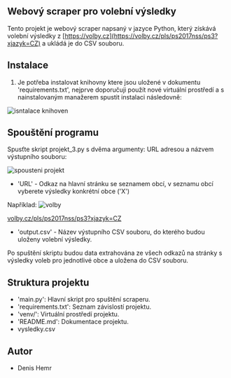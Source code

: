 Webový scraper pro volební výsledky
----------------------------------
Tento projekt je webový scraper napsaný v jazyce Python, který získává volební výsledky z [https://volby.cz](https://volby.cz/pls/ps2017nss/ps3?xjazyk=CZ) a ukládá je do CSV souboru.



Instalace 
---------

1. Je potřeba instalovat knihovny ktere jsou uložené v dokumentu 'requirements.txt', nejprve doporučuji použít nové
virtuální prostředí a s nainstalovaným manažerem spustit instalaci následovně:


![isntalace knihoven](https://github.com/DenisHemr/Projekt_3/assets/128733185/745934f6-c390-4576-89fd-cee53ed83557)



Spouštění programu
-----------------

Spusťte skript projekt_3.py s dvěma argumenty: URL adresou a názvem výstupního souboru:

![spousteni projekt](https://github.com/DenisHemr/Projekt_3/assets/128733185/efe133d3-f5db-4da7-adca-352498a99cc5)


- 'URL' - Odkaz na hlavní stránku se seznamem obcí, v seznamu obcí vyberete výsledky konkrétní obce ('X')

Například:
![volby](https://github.com/DenisHemr/Projekt_3/assets/128733185/68dad565-98bc-4850-912b-8d066d948cd0)




[volby.cz/pls/ps2017nss/ps3?xjazyk=CZ](https://volby.cz/pls/ps2017nss/ps3?xjazyk=CZ)

- 'output.csv' - Název výstupního CSV souboru, do kterého budou uloženy volební výsledky.


Po spuštění skriptu budou data extrahována ze všech odkazů na stránky s výsledky voleb pro jednotlivé obce a uložena do CSV souboru.


Struktura projektu
-----------------


 - 'main.py': Hlavní skript pro spuštění scraperu.
 - 'requirements.txt': Seznam závislostí projektu.
 - 'venv/': Virtuální prostředí projektu. 
 - 'README.md': Dokumentace projektu.
 - vysledky.csv


Autor
-----

- Denis Hemr
